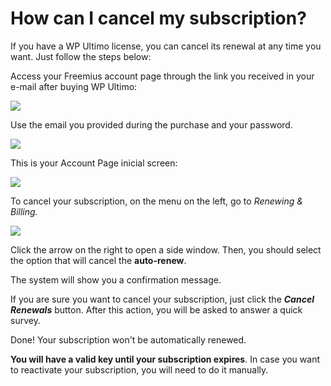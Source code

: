 # How can I cancel my subscription?

If you have a WP Ultimo license, you can cancel its renewal at any time you want. Just follow the steps below:

Access your Freemius account page through the link you received in your e-mail after buying WP Ultimo:

![](https://wp-ultimo-space.fra1.cdn.digitaloceanspaces.com/hs-602125811f25b9041bebc762-kFXPifHWo-Account.png)

Use the email you provided during the purchase and your password.

![](https://wp-ultimo-space.fra1.cdn.digitaloceanspaces.com/hs-602125811f25b9041bebc762-sz4pZH3oz-Login.png)

This is your Account Page inicial screen:

![](https://support.delta.nextpress.co/rails/active_storage/blobs/redirect/eyJfcmFpbHMiOnsibWVzc2FnZSI6IkJBaHBBZ3NnIiwiZXhwIjpudWxsLCJwdXIiOiJibG9iX2lkIn19--157d6544a77090f7ae56e4a26e04a9adddb53f4c/Freemius%20account.png)

To cancel your subscription, on the menu on the left, go to _Renewing & Billing._

![](https://support.delta.nextpress.co/rails/active_storage/blobs/redirect/eyJfcmFpbHMiOnsibWVzc2FnZSI6IkJBaHBBZ3dnIiwiZXhwIjpudWxsLCJwdXIiOiJibG9iX2lkIn19--c00d8fe9945900093d923bb60ac1560f6e5edd94/Freemius%20account%202.png)

Click the arrow on the right to open a side window. Then, you should select the option that will cancel the **auto-renew**.

The system will show you a confirmation message.

If you are sure you want to cancel your subscription, just click the _**Cancel Renewals**_ button. After this action, you will be asked to answer a quick survey.

Done! Your subscription won't be automatically renewed.

**You will have a valid key until your subscription expires**. In case you want to reactivate your subscription, you will need to do it manually.
